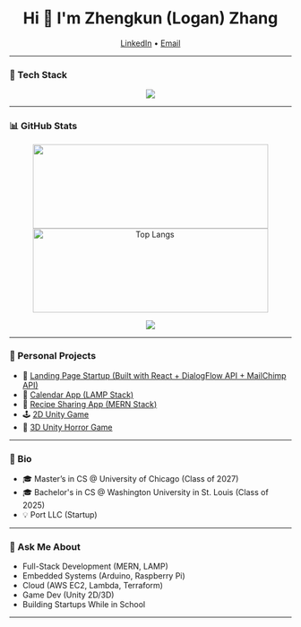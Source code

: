 <h1 align="center">Hi 👋 I'm Zhengkun (Logan) Zhang</h1>

<p align="center">
  <a href="https://www.linkedin.com/in/zhengkun-zhang-404b77229/" target="_blank">LinkedIn</a> • 
  <a href="mailto:loganzhang2016@gmail.com">Email</a>
</p>

---

### 🧰 Tech Stack  
<p align="center">
  <img src="https://skillicons.dev/icons?i=python,cpp,c,html,css,js,java,cs,react,nodejs,mongodb,mysql,php,aws,docker,linux,bash,arduino,raspberrypi,androidstudio,unity,github" />
</p>

---

### 📊 GitHub Stats  
<p align="center">
  <img src="https://github-readme-stats.vercel.app/api?username=loganzzz7&show_icons=true&count_private=true&theme=radical" width="420" height="150"/>
  <img src="https://github-readme-stats.vercel.app/api/top-langs/?username=loganzzz7&layout=compact&theme=radical" alt="Top Langs" width="420" height="150"/>
</p>
<p align="center">
  <img src="https://github-profile-trophy.vercel.app/?username=loganzzz7&theme=radical&no-bg=true&margin-w=10&column=4" />
</p>

---

### 🚀 Personal Projects

- 🔌 [Landing Page Startup (Built with React + DialogFlow API + MailChimp API)](https://github.com/loganzzz7/portchargers.info)
- 📅 [Calendar App (LAMP Stack)](https://github.com/loganzzz7/calendar-app)
- 🥘 [Recipe Sharing App (MERN Stack)](https://github.com/loganzzz7/recipe-sharing-app)
- 🕹️ [2D Unity Game](https://ottoma.itch.io/finalproject)
- 🧟 [3D Unity Horror Game](https://ioleg.itch.io/backrooms)

---

### 📝 Bio

- 🎓 Master’s in CS @ University of Chicago (Class of 2027)
- 🎓 Bachelor's in CS @ Washington University in St. Louis (Class of 2025)
- 💡 Port LLC (Startup)

---

### 💬 Ask Me About

- Full-Stack Development (MERN, LAMP)
- Embedded Systems (Arduino, Raspberry Pi)
- Cloud (AWS EC2, Lambda, Terraform)
- Game Dev (Unity 2D/3D)
- Building Startups While in School

---

